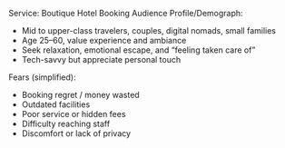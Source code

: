 Service: Boutique Hotel Booking
Audience Profile/Demograph:
- Mid to upper-class travelers, couples, digital nomads, small families
- Age 25–60, value experience and ambiance
- Seek relaxation, emotional escape, and “feeling taken care of”
- Tech-savvy but appreciate personal touch

Fears (simplified):
- Booking regret / money wasted
- Outdated facilities
- Poor service or hidden fees
- Difficulty reaching staff
- Discomfort or lack of privacy
